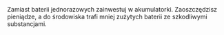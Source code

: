 ---
layout: nothing
categories: Prąd
tags: tip
body: Zamiast baterii jednorazowych zainwestuj w akumulatorki. Zaoszczędzisz pieniądze, a do środowiska trafi mniej zużytych baterii ze szkodliwymi substancjami.
---